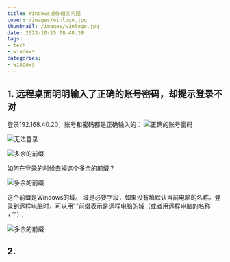 ```yaml
---
title: Windows操作相关问题
cover: /images/winlogo.jpg
thumbnail: /images/winlogo.jpg
date: 2022-10-15 08:48:38
tags:
- tech
- windows
categories:
- windows
---
```


## 1. 远程桌面明明输入了正确的账号密码，却提示登录不对
<!--more-->
登录192.168.40.20，账号和密码都是正确输入的：
![正确的账号密码](/images/mstsc_error1.png)


![无法登录](/images/mstsc_error2.png)


![多余的前缀](/images/mstsc_error3.png)

如何在登录的时候去掉这个多余的前缀？

![多余的前缀](/images/mstsc_error4.png)

这个前缀是Windows的域。
域是必要字段，如果没有填默认当前电脑的名称。登录到远程电脑时，可以用"\"前缀表示是远程电脑的域（或者用远程电脑的名称+"\"）：


![多余的前缀](/images/mstsc_error5.png)

## 2. 